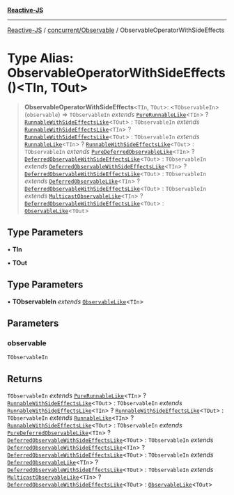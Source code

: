 [**Reactive-JS**](../../../README.md)

***

[Reactive-JS](../../../README.md) / [concurrent/Observable](../README.md) / ObservableOperatorWithSideEffects

# Type Alias: ObservableOperatorWithSideEffects()\<TIn, TOut\>

> **ObservableOperatorWithSideEffects**\<`TIn`, `TOut`\>: \<`TObservableIn`\>(`observable`) => `TObservableIn` *extends* [`PureRunnableLike`](../../interfaces/PureRunnableLike.md)\<`TIn`\> ? [`RunnableWithSideEffectsLike`](../../interfaces/RunnableWithSideEffectsLike.md)\<`TOut`\> : `TObservableIn` *extends* [`RunnableWithSideEffectsLike`](../../interfaces/RunnableWithSideEffectsLike.md)\<`TIn`\> ? [`RunnableWithSideEffectsLike`](../../interfaces/RunnableWithSideEffectsLike.md)\<`TOut`\> : `TObservableIn` *extends* [`RunnableLike`](../../interfaces/RunnableLike.md)\<`TIn`\> ? [`RunnableWithSideEffectsLike`](../../interfaces/RunnableWithSideEffectsLike.md)\<`TOut`\> : `TObservableIn` *extends* [`PureDeferredObservableLike`](../../interfaces/PureDeferredObservableLike.md)\<`TIn`\> ? [`DeferredObservableWithSideEffectsLike`](../../interfaces/DeferredObservableWithSideEffectsLike.md)\<`TOut`\> : `TObservableIn` *extends* [`DeferredObservableWithSideEffectsLike`](../../interfaces/DeferredObservableWithSideEffectsLike.md)\<`TIn`\> ? [`DeferredObservableWithSideEffectsLike`](../../interfaces/DeferredObservableWithSideEffectsLike.md)\<`TOut`\> : `TObservableIn` *extends* [`DeferredObservableLike`](../../interfaces/DeferredObservableLike.md)\<`TIn`\> ? [`DeferredObservableWithSideEffectsLike`](../../interfaces/DeferredObservableWithSideEffectsLike.md)\<`TOut`\> : `TObservableIn` *extends* [`MulticastObservableLike`](../../interfaces/MulticastObservableLike.md)\<`TIn`\> ? [`DeferredObservableWithSideEffectsLike`](../../interfaces/DeferredObservableWithSideEffectsLike.md)\<`TOut`\> : [`ObservableLike`](../../interfaces/ObservableLike.md)\<`TOut`\>

## Type Parameters

• **TIn**

• **TOut**

## Type Parameters

• **TObservableIn** *extends* [`ObservableLike`](../../interfaces/ObservableLike.md)\<`TIn`\>

## Parameters

### observable

`TObservableIn`

## Returns

`TObservableIn` *extends* [`PureRunnableLike`](../../interfaces/PureRunnableLike.md)\<`TIn`\> ? [`RunnableWithSideEffectsLike`](../../interfaces/RunnableWithSideEffectsLike.md)\<`TOut`\> : `TObservableIn` *extends* [`RunnableWithSideEffectsLike`](../../interfaces/RunnableWithSideEffectsLike.md)\<`TIn`\> ? [`RunnableWithSideEffectsLike`](../../interfaces/RunnableWithSideEffectsLike.md)\<`TOut`\> : `TObservableIn` *extends* [`RunnableLike`](../../interfaces/RunnableLike.md)\<`TIn`\> ? [`RunnableWithSideEffectsLike`](../../interfaces/RunnableWithSideEffectsLike.md)\<`TOut`\> : `TObservableIn` *extends* [`PureDeferredObservableLike`](../../interfaces/PureDeferredObservableLike.md)\<`TIn`\> ? [`DeferredObservableWithSideEffectsLike`](../../interfaces/DeferredObservableWithSideEffectsLike.md)\<`TOut`\> : `TObservableIn` *extends* [`DeferredObservableWithSideEffectsLike`](../../interfaces/DeferredObservableWithSideEffectsLike.md)\<`TIn`\> ? [`DeferredObservableWithSideEffectsLike`](../../interfaces/DeferredObservableWithSideEffectsLike.md)\<`TOut`\> : `TObservableIn` *extends* [`DeferredObservableLike`](../../interfaces/DeferredObservableLike.md)\<`TIn`\> ? [`DeferredObservableWithSideEffectsLike`](../../interfaces/DeferredObservableWithSideEffectsLike.md)\<`TOut`\> : `TObservableIn` *extends* [`MulticastObservableLike`](../../interfaces/MulticastObservableLike.md)\<`TIn`\> ? [`DeferredObservableWithSideEffectsLike`](../../interfaces/DeferredObservableWithSideEffectsLike.md)\<`TOut`\> : [`ObservableLike`](../../interfaces/ObservableLike.md)\<`TOut`\>
